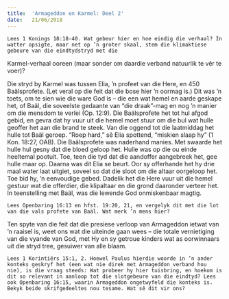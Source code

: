 ```yaml
---
title:  'Armageddon en Karmel: Deel 2'
date:   21/06/2018
---
```


`Lees 1 Konings 18:18-40. Wat gebeur hier en hoe eindig die verhaal? In watter opsigte, maar net op ’n groter skaal, stem die klimaktiese gebeure van die eindtydstryd met die` 

Karmel-verhaal ooreen (maar sonder om daardie verband natuurlik te vêr te voer)? 

Die stryd by Karmel was tussen Elia, ’n profeet van die Here, en 450 Baälsprofete. (Let veral op die feit dat die bose hier ’n oormag is.) Dit was ’n toets, om te sien wie die ware God is – die een wat hemel en aarde geskape het, of Baäl, die soveelste gedaante van “die draak”-mag en nog ’n manier om die mensdom te verlei (Op. 12:9). Die Baälsprofete het tot hul afgod gebid, en gevra dat hy vuur uit die hemel moet stuur om die bul wat hulle geoffer het aan die brand te steek. Van die oggend tot die laatmiddag het hulle tot Baäl geroep. “Roep hard,” sê Elia spottend, “miskien slaap hy” (1 Kon. 18:27, OAB). Die Baälsprofete was naderhand manies. Met swaarde het hulle hul gesny dat die bloed geloop het. Hulle was op die ou einde heeltemal pootuit. Toe, teen die tyd dat die aandoffer aangebreek het, gee hulle maar op. Daarna was dit Elia se beurt. Oor sy offerhande het hy drie maal water laat uitgiet, soveel so dat die sloot om die altaar oorgeloop het. Toe bid hy, ’n eenvoudige gebed. Dadelik het die Here vuur uit die hemel gestuur wat die offerdier, die klipaltaar en die grond daaronder verteer het. In teenstelling met Baäl, was die lewende God onmiskenbaar magtig. 

`Lees Openbaring 16:13 en hfst. 19:20, 21, en vergelyk dit met die lot van die vals profete van Baäl. Wat merk ’n mens hier?` 

Ten spyte van die feit dat die presiese verloop van Armageddon ietwat van ’n raaisel is, weet ons wat die uiteinde gaan wees – die totale vernietiging van die vyande van God, met Hy en sy getroue kinders wat as oorwinnaars uit die stryd tree, gesuiwer van alle blaam. 

`Lees 1 Korintiërs 15:1, 2. Hoewel Paulus hierdie woorde in ’n ander konteks geskryf het (een wat nie direk met Armageddon verband hou nie), is die vraag steeds: Wat probeer hy hier tuisbring, en hoekom is dit so relevant in aanloop tot die slotgebeure van die eindtyd? Lees ook Openbaring 16:15, waarin Armageddon ongetwyfeld die konteks is. Bekyk beide skrifgedeeltes nou tesame. Wat sê dit vir ons?`